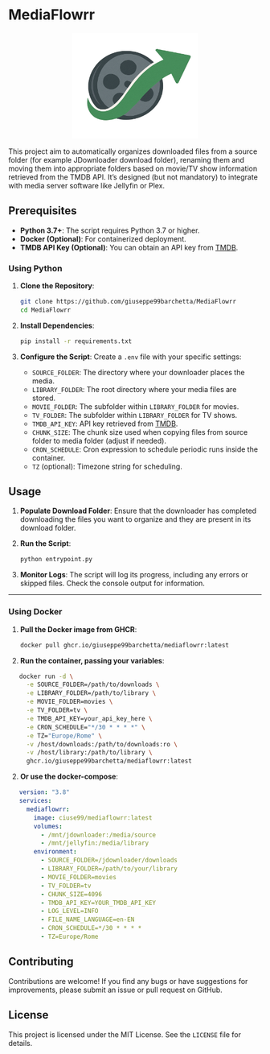 
# MediaFlowrr

<p align="center">
   <img width="250" height="210" src="https://github.com/giuseppe99barchetta/MediaFlowrr/blob/main/unraid/logo.png">
</p>
This project aim to automatically organizes downloaded files from a source folder (for example JDownloader download folder), renaming them and moving them into appropriate folders based on movie/TV show information retrieved from the TMDB API. It’s designed (but not mandatory) to integrate with media server software like Jellyfin or Plex.

## Prerequisites

- **Python 3.7+**: The script requires Python 3.7 or higher.
- **Docker (Optional)**: For containerized deployment.
- **TMDB API Key (Optional)**: You can obtain an API key from [TMDB](https://www.themoviedb.org/).

### Using Python

1. **Clone the Repository**:
   ```bash
   git clone https://github.com/giuseppe99barchetta/MediaFlowrr
   cd MediaFlowrr
   ```

2. **Install Dependencies**:
   ```bash
   pip install -r requirements.txt
   ```

3. **Configure the Script**:
   Create a `.env` file with your specific settings:

   - `SOURCE_FOLDER`: The directory where your downloader places the media.
   - `LIBRARY_FOLDER`: The root directory where your media files are stored.
   - `MOVIE_FOLDER`: The subfolder within `LIBRARY_FOLDER` for movies.
   - `TV_FOLDER`: The subfolder within `LIBRARY_FOLDER` for TV shows.
   - `TMDB_API_KEY`: API key retrieved from [TMDB](https://www.themoviedb.org/).
   - `CHUNK_SIZE`: The chunk size used when copying files from source folder to media folder (adjust if needed).
   - `CRON_SCHEDULE`: Cron expression to schedule periodic runs inside the container.
   - `TZ` (optional): Timezone string for scheduling.

## Usage

1. **Populate Download Folder**:
   Ensure that the downloader has completed downloading the files you want to organize and they are present in its download folder.

2. **Run the Script**:
   ```bash
   python entrypoint.py
   ```

3. **Monitor Logs**:
   The script will log its progress, including any errors or skipped files. Check the console output for information.

---

### Using Docker

1. **Pull the Docker image from GHCR**:
   ```bash
   docker pull ghcr.io/giuseppe99barchetta/mediaflowrr:latest

2. **Run the container, passing your variables**:
```bash
   docker run -d \
     -e SOURCE_FOLDER=/path/to/downloads \
     -e LIBRARY_FOLDER=/path/to/library \
     -e MOVIE_FOLDER=movies \
     -e TV_FOLDER=tv \
     -e TMDB_API_KEY=your_api_key_here \
     -e CRON_SCHEDULE="*/30 * * * *" \
     -e TZ="Europe/Rome" \
     -v /host/downloads:/path/to/downloads:ro \
     -v /host/library:/path/to/library \
     ghcr.io/giuseppe99barchetta/mediaflowrr:latest
```

2. **Or use the docker-compose**:
```yaml
   version: "3.8"
   services:
     mediaflowrr:
       image: ciuse99/mediaflowrr:latest
       volumes:
         - /mnt/jdownloader:/media/source
         - /mnt/jellyfin:/media/library
       environment:
         - SOURCE_FOLDER=/jdownloader/downloads
         - LIBRARY_FOLDER=/path/to/your/library
         - MOVIE_FOLDER=movies
         - TV_FOLDER=tv
         - CHUNK_SIZE=4096
         - TMDB_API_KEY=YOUR_TMDB_API_KEY
         - LOG_LEVEL=INFO
         - FILE_NAME_LANGUAGE=en-EN
         - CRON_SCHEDULE=*/30 * * * *
         - TZ=Europe/Rome
```

## Contributing

Contributions are welcome! If you find any bugs or have suggestions for improvements, please submit an issue or pull request on GitHub.

## License

This project is licensed under the MIT License. See the `LICENSE` file for details.
